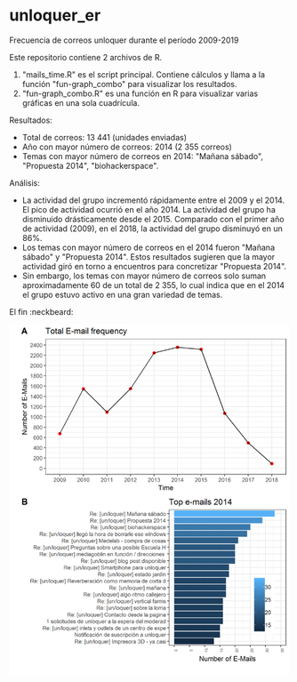 # unloquer_er
Frecuencia de correos unloquer durante el período 2009-2019

Este repositorio contiene 2 archivos de R. 
1. "mails_time.R" es el script principal. Contiene cálculos y llama a la función "fun-graph_combo" para visualizar los resultados.
2. "fun-graph_combo.R" es una función en R para visualizar varias gráficas en una sola cuadrícula.

Resultados:
- Total de correos: 13 441 (unidades enviadas)
- Año con mayor número de correos: 2014 (2 355 correos)
- Temas con mayor número de correos en 2014: "Mañana sábado", "Propuesta 2014", "biohackerspace".

Análisis: 
- La actividad del grupo incrementó rápidamente entre el 2009 y el 2014. El pico de actividad ocurrió en el año 2014. La actividad del grupo ha disminuido drásticamente desde el 2015. Comparado con el primer año de actividad (2009), en el 2018, la actividad del grupo disminuyó en un 86%.  
- Los temas con mayor número de correos en el 2014 fueron "Mañana sábado" y "Propuesta 2014". Estos resultados sugieren que la mayor actividad giró en torno a encuentros para concretizar "Propuesta 2014". 
- Sin embargo, los temas con mayor número de correos solo suman aproximadamente 60 de un total de 2 355, lo cual indica que en el 2014 el grupo estuvo activo en una gran variedad de temas. 

El fin :neckbeard:

![Correos por año ](https://github.com/elietterestrepo/unloquer_er/blob/update-_readme/e-mail_summary2.png)
